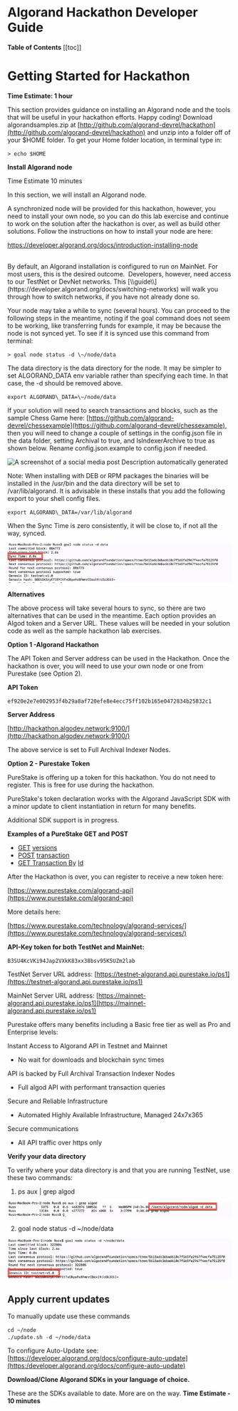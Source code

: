 # Algorand Hackathon Developer Guide

**Table of Contents**
[[toc]]

# **Getting Started for Hackathon**

**Time Estimate: 1 hour**

This section provides guidance on installing an Algorand node and the
tools that will be useful in your hackathon efforts. Happy coding!
Download algorandsamples.zip at
[http://github.com/algorand-devrel/hackathon](http://github.com/algorand-devrel/hackathon) and unzip into a folder
off of your $HOME folder. To get your Home folder location, in terminal
type in:

```
> echo $HOME
```

<span id="_Toc17979065" class="anchor"></span>**Install Algorand node**

Time Estimate 10 minutes

In this section, we will install an Algorand node.

A synchronized node will be provided for this hackathon, however, you
need to install your own node, so you can do this lab exercise and
continue to work on the solution after the hackathon is over, as well as
build other solutions. Follow the instructions on how to install your
node are here:

<span class="underline"><a href="https://developer.algorand.org/docs/introduction-installing-node">https://developer.algorand.org/docs/introduction-installing-node</a></span>

<br>
By default, an Algorand installation is configured to run on MainNet.
For most users, this is the desired outcome.  Developers, however, need
access to our TestNet or DevNet networks. This
[\\<span class="underline"\>guide\\</span\>](https://developer.algorand.org/docs/switching-networks)
will walk you through how to switch networks, if you have not already
done so.

Your node may take a while to sync (several hours). You can proceed to
the following steps in the meantime, noting if the goal command does not
seem to be working, like transferring funds for example, it may be
because the node is not synced yet. To see if it is synced use this
command from terminal:

```
> goal node status -d \~/node/data
```

The data directory is the data directory for the node. It may be simpler
to set ALGORAND_DATA env variable rather than specifying each time. In
that case, the -d should be removed above.

```
export ALGORAND\_DATA=\~/node/data
```

If your solution will need to search transactions and blocks, such as
the sample Chess Game here:
[https://github.com/algorand-devrel/chessexample](https://github.com/algorand-devrel/chessexample), then you will need to
change a couple of settings in the config.json file in the data folder,
setting Archival to true, and IsIndexerArchive to true as shown below.
Rename config.json.example to config.json if needed.

![A screenshot of a social media post Description automatically
generated](images/media/image1.png)

Note: When installing with DEB or RPM packages the binaries will be
installed in the /usr/bin and the data directory will be set to
/var/lib/algorand. It is advisable in these installs that you add the
following export to your shell config files.

```
export ALGORAND\_DATA=/var/lib/algorand
```

When the Sync Time is zero consistently, it will be close to, if not
all the way, synced.

![A screenshot of a cell phone Description automatically generated](images/media/image2.png)

**Alternatives**

The above process will take several hours to sync, so there are two
alternatives that can be used in the meantime. Each option provides an
Algod token and a Server URL. These values will be needed in your
solution code as well as the sample hackathon lab exercises.

**Option 1 -Algorand Hackathon**

The API Token and Server address can be used in the Hackathon. Once the
hackathon is over, you will need to use your own node or one from
Purestake (see Option 2).

**API Token**
```
ef920e2e7e002953f4b29a8af720efe8e4ecc75ff102b165e0472834b25832c1
```

**Server Address**

[http://hackathon.algodev.network:9100/](http://hackathon.algodev.network:9100/)

The above service is set to Full Archival Indexer Nodes.

**Option 2 - Purestake Token**

PureStake is offering up a token for this hackathon. You do not need to
register. This is free for use during the hackathon.

PureStake's token declaration works with the Algorand JavaScript SDK
with a minor update to client instantiation in return for many benefits.

Additional SDK support is in progress.

**Examples of a PureStake GET and POST**

* [GET](https://github.com/PureStake/api-examples/blob/master/javascript-examples/get_versions.js)
[versions](https://github.com/PureStake/api-examples/blob/master/javascript-examples/get_versions.js)
* [POST](https://github.com/PureStake/api-examples/blob/master/javascript-examples/submit_tx.js)
[transaction](https://github.com/PureStake/api-examples/blob/master/javascript-examples/submit_tx.js)
* [GET Transaction By](https://github.com/PureStake/api-examples/blob/master/javascript-examples/get_tx.js)
[Id](https://github.com/PureStake/api-examples/blob/master/javascript-examples/get_tx.js)

After the Hackathon is over, you can register to receive a new token
here:

[https://www.purestake.com/algorand-api](https://www.purestake.com/algorand-api)

More details here:

[https://www.purestake.com/technology/algorand-services/](https://www.purestake.com/technology/algorand-services/)

**API-Key token for both TestNet and MainNet:**

```
B3SU4KcVKi94Jap2VXkK83xx38bsv95K5UZm2lab
```

TestNet Server URL
address: [https://testnet-algorand.api.purestake.io/ps1](https://testnet-algorand.api.purestake.io/ps1)

MainNet Server URL
address: [https://mainnet-algorand.api.purestake.io/ps1](https://mainnet-algorand.api.purestake.io/ps1)

Purestake offers many benefits including a Basic free tier as well as
Pro and Enterprise levels:

Instant Access to Algorand API in Testnet and Mainnet

* No wait for downloads and blockchain sync times

API is backed by Full Archival Transaction Indexer Nodes

* Full algod API with performant transaction queries

Secure and Reliable Infrastructure

* Automated Highly Available Infrastructure, Managed 24x7x365

Secure communications

* All API traffic over https only

<span id="_Toc17979066" class="anchor"></span>**Verify your data**
**directory**

To verify where your data directory is and that you are running TestNet,
use these two commands:

1. ps aux \| grep algod

![A close up of a mans face Description automatically generated](images/media/image3.png)

2. goal node status -d ~/node/data

![A screenshot of a cell phone Description automatically generated](images/media/image4.png)

## Apply current updates

To manually update use these commands
```
cd ~/node
./update.sh -d ~/node/data
```

To configure Auto-Update see:
[https://developer.algorand.org/docs/configure-auto-update](https:/developer.algorand.org/docs/configure-auto-update)

**Download/Clone Algorand SDKs in your language of choice.**

These are the SDKs available to date. More are on the way.
**Time Estimate - 10 minutes**

